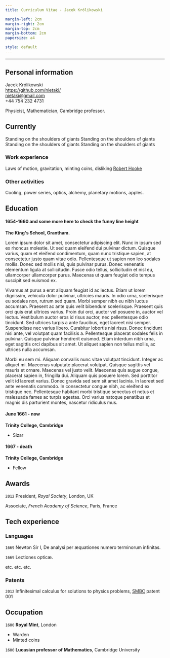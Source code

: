 ```yaml
---
title: Curriculum Vitae - Jacek Królikowski

margin-left: 2cm
margin-right: 2cm
margin-top: 2cm
margin-bottom: 2cm
papersize: a4

style: default
---
```



***

## Personal information

Jacek Królikowski\
<https://github.com/nietaki/>\
<nietaki@gmail.com>\
+44 754 232 4731


Physicist, Mathematician, Cambridge professor.

## Currently

Standing on the shoulders of giants
Standing on the shoulders of giants
Standing on the shoulders of giants
Standing on the shoulders of giants

### Work experience

Laws of motion, gravitation, minting coins, disliking [Robert Hooke](http://en.wikipedia.org/wiki/Robert_Hooke)


### Other activities

Cooling, power series, optics, alchemy, planetary motions, apples.


## Education

#### 1654-1660 and some more here to check the funny line height
__The King's School, Grantham.__

 Lorem ipsum dolor sit amet, consectetur adipiscing elit. Nunc in ipsum sed ex rhoncus molestie. Ut sed quam eleifend dui pulvinar dictum. Quisque varius, quam et eleifend condimentum, quam nunc tristique sapien, at consectetur justo quam vitae odio. Pellentesque ut sapien non leo sodales mollis. Donec sed mollis nisi, quis pulvinar purus. Donec venenatis elementum ligula at sollicitudin. Fusce odio tellus, sollicitudin et nisl eu, ullamcorper ullamcorper purus. Maecenas ut quam feugiat odio tempus suscipit sed euismod ex.

Vivamus at purus a erat aliquam feugiat id ac lectus. Etiam ut lorem dignissim, vehicula dolor pulvinar, ultricies mauris. In odio urna, scelerisque eu sodales non, rutrum sed quam. Morbi semper nibh eu nibh luctus accumsan. Praesent ac ante quis velit bibendum scelerisque. Praesent quis orci quis erat ultrices varius. Proin dui orci, auctor vel posuere in, auctor vel lectus. Vestibulum auctor eros id risus auctor, nec pellentesque odio tincidunt. Sed ultrices turpis a ante faucibus, eget laoreet nisi semper. Suspendisse nec varius libero. Curabitur lobortis nisi risus. Donec tincidunt nisi ante, vel volutpat quam facilisis a. Pellentesque placerat sodales felis in pulvinar. Quisque pulvinar hendrerit euismod. Etiam interdum nibh urna, eget sagittis orci dapibus sit amet. Ut aliquet sapien non tellus mollis, ac ultrices nulla accumsan.

Morbi eu sem mi. Aliquam convallis nunc vitae volutpat tincidunt. Integer ac aliquet mi. Maecenas vulputate placerat volutpat. Quisque sagittis vel mauris et ornare. Maecenas vel justo velit. Maecenas quis augue congue, placerat sapien in, fringilla dui. Aliquam quis posuere lorem. Sed porttitor velit id laoreet varius. Donec gravida sed sem sit amet lacinia. In laoreet sed ante venenatis commodo. In consectetur congue nibh, ac eleifend ex tristique nec. Pellentesque habitant morbi tristique senectus et netus et malesuada fames ac turpis egestas. Orci varius natoque penatibus et magnis dis parturient montes, nascetur ridiculus mus. 

#### June 1661 - now

__Trinity College, Cambridge__

- Sizar

#### 1667 - death

__Trinity College, Cambridge__

- Fellow



## Awards

`2012`
President, *Royal Society*, London, UK

Associate, *French Academy of Science*, Paris, France



## Tech experience

<!-- A list is also available [online](http://scholar.google.co.uk/citations?user=LTOTl0YAAAAJ) -->

### Languages

`1669`
Newton Sir I, De analysi per æquationes numero terminorum infinitas. 

`1669`
Lectiones opticæ.

etc. etc. etc.

### Patents

`2012`
Infinitesimal calculus for solutions to physics problems, [SMBC](http://www.techdirt.com/articles/20121011/09312820678/if-patents-had-been-around-time-newton.shtml) patent 001


## Occupation

`1600`
__Royal Mint__, London

- Warden
- Minted coins

`1600`
__Lucasian professor of Mathematics__, Cambridge University



<!-- ### Footer

Last updated: May 2013 -->


